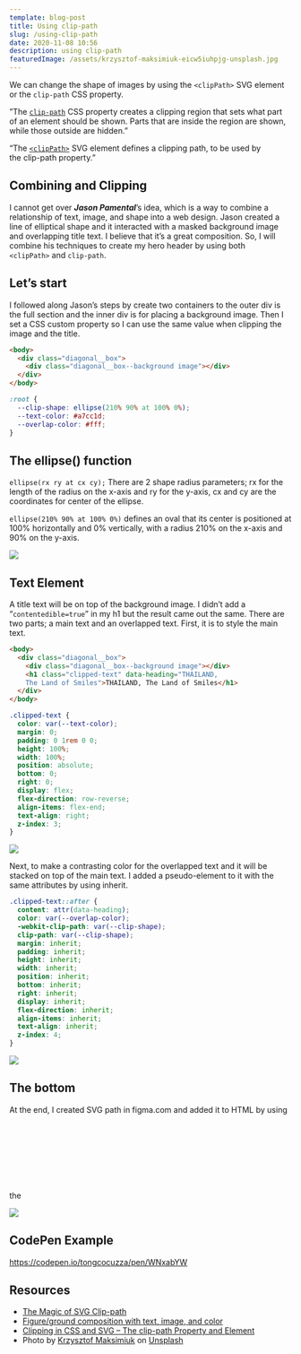 ```yaml
---
template: blog-post
title: Using clip-path
slug: /using-clip-path
date: 2020-11-08 10:56
description: using clip-path
featuredImage: /assets/krzysztof-maksimiuk-eicw5iuhpjg-unsplash.jpg
---
```

We can change the shape of images by using the `<clipPath>` SVG element or the `clip-path` CSS property.

”The [`clip-path`](https://developer.mozilla.org/en-US/docs/Web/CSS/clip-path) CSS property creates a clipping region that sets what part of an element should be shown. Parts that are inside the region are shown, while those outside are hidden.” 

“The [`<clipPath>`](https://developer.mozilla.org/en-US/docs/Web/SVG/Element/clipPath) SVG element defines a clipping path, to be used by the clip-path property.”

## Combining and Clipping

I cannot get over ***Jason Pamental***’s idea, which is a way to combine a relationship of text, image, and shape into a web design. Jason created a line of elliptical shape and it interacted with a masked background image and overlapping title text. I believe that it’s a great composition. So, I will combine his techniques to create my hero header by using both `<clipPath>` and `clip-path`.

## Let’s start

I followed along Jason’s steps by create two containers to the outer div is the full section and the inner div is for placing a background image. Then I set a CSS custom property so I can use the same value when clipping the image and the title.

```html
<body>
  <div class="diagonal__box">
    <div class="diagonal__box--background image"></div>
  </div>
</body>
```

```css
:root {
  --clip-shape: ellipse(210% 90% at 100% 0%);
  --text-color: #a7cc1d;
  --overlap-color: #fff;
}
```

## The ellipse() function

`ellipse(rx ry at cx cy);`
There are 2 shape radius parameters; rx for the length of the radius on the x-axis and ry for the y-axis, cx and cy are the coordinates for center of the ellipse.
	
`ellipse(210% 90% at 100% 0%)` defines an oval that its center is positioned at 100% horizontally and 0% vertically, with a radius 210% on the x-axis and 90% on the y-axis.

![](/assets/screenshot1-.png)

## Text Element

A title text will be on top of the background image. I didn’t add a “`contentedible=true`” in my h1 but the result came out the same. There are two parts; a main text and an overlapped text. First, it is to style the main text.

```html
<body>
  <div class="diagonal__box">
    <div class="diagonal__box--background image"></div>
    <h1 class="clipped-text" data-heading="THAILAND, 
    The Land of Smiles">THAILAND, The Land of Smiles</h1>
  </div>
</body>
```

```css
.clipped-text {
  color: var(--text-color);
  margin: 0;
  padding: 0 1rem 0 0;
  height: 100%;
  width: 100%;
  position: absolute;
  bottom: 0;
  right: 0;
  display: flex;
  flex-direction: row-reverse;
  align-items: flex-end;
  text-align: right;
  z-index: 3;
}
```

![](/assets/screenshot2.png)

Next, to make a contrasting color for the overlapped text and it will be stacked on top of the main text. I added a pseudo-element to it with the same attributes by using inherit.

```css
.clipped-text::after {
  content: attr(data-heading);
  color: var(--overlap-color);
  -webkit-clip-path: var(--clip-shape);
  clip-path: var(--clip-shape);
  margin: inherit;
  padding: inherit;
  height: inherit;
  width: inherit;
  position: inherit;
  bottom: inherit;
  right: inherit;
  display: inherit;
  flex-direction: inherit;
  align-items: inherit;
  text-align: inherit;
  z-index: 4;
}
```

![](/assets/screenshot3.png)

## The bottom

At the end, I created SVG path in figma.com and added it to HTML by using the <svg> element. Then, I applied the <image> element and now my image is part of the SVG. The image shows through the rectangles that I made.

![](/assets/screenshot4.png)

## CodePen Example

https://codepen.io/tongcocuzza/pen/WNxabYW

## Resources

* [The Magic of SVG Clip-path](https://dev.to/alvarosaburido/the-magic-of-svg-clip-path-1lf0)
* [Figure/ground composition with text, image, and color](https://rwt.io/typography-tips/figureground-composition-text-image-and-color)
* [Clipping in CSS and SVG – The clip-path Property and <clipPath> Element](https://www.sarasoueidan.com/blog/css-svg-clipping/#:~:text=The%20clip%2Dpath%20property%20is%20used%20to%20specify%20a%20clipping,in%20the%20CSS%20Shapes%20module.)
* Photo by [Krzysztof Maksimiuk](https://unsplash.com/@kmaksimi) on [Unsplash](https://unsplash.com/)